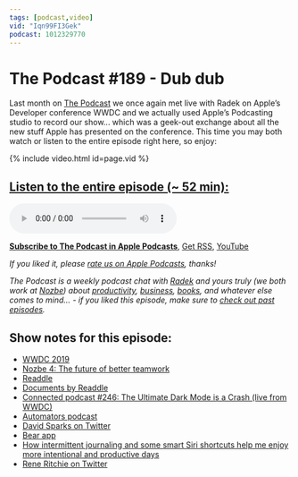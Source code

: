 ```yaml
---
tags: [podcast,video]
vid: "Iqn99FI3Gek"
podcast: 1012329770
---
```


# The Podcast #189 - Dub dub

Last month on [The Podcast][p] we once again met live with Radek on Apple’s Developer conference WWDC and we actually used Apple’s Podcasting studio to record our show... which was a geek-out exchange about all the new stuff Apple has presented on the conference. This time you may both watch or listen to the entire episode right here, so enjoy:

{% include video.html id=page.vid %}

<!--More-->

## [Listen to the entire episode (~ 52 min):][e]

<audio controls>
<source src="https://files.nozbe.com/podcast/189.mp3" type="audio/mpeg">
</audio>

**[Subscribe to The Podcast in Apple Podcasts][i]**, [Get RSS][rss], [YouTube][y]

*If you liked it, please [rate us on Apple Podcasts][i], thanks!*

*The Podcast is a weekly podcast chat with [Radek][r] and yours truly (we both work at [Nozbe][n]) about [productivity](/tag/productivity), [business](/tag/business), [books](/tag/books), and whatever else comes to mind… - if you liked this episode, make sure to [check out past episodes](/tag/podcast).*

## Show notes for this episode:

  * [WWDC 2019](https://developer.apple.com/wwdc19/)
  * [Nozbe 4: The future of better teamwork](https://nozbe.com/4/)
  * [Readdle](https://readdle.com/)
  * [Documents by Readdle](https://readdle.com/documents)
  * [Connected podcast #246: The Ultimate Dark Mode is a Crash (live from WWDC)](https://www.relay.fm/connected/246)
  * [Automators podcast](https://www.relay.fm/automators)
  * [David Sparks on Twitter](https://twitter.com/macsparky)
  * [Bear app](https://bear.app/)
  * [How intermittent journaling and some smart Siri shortcuts help me enjoy more intentional and productive days](https://sliwinski.com/journaling/)
  * [Rene Ritchie on Twitter](https://twitter.com/reneritchie)

[y]: https://michael.gratis/thepodcastyt
[rss]: http://thepodcast.fm/episodes?format=RSS
[e]: http://thepodcast.fm/episodes/189

[p]: https://michael.gratis/thepodcastfm
[n]: https://michael.gratis/nozbe
[r]: https://michael.gratis/radex
[i]: https://michael.gratis/thepodcast
[o]: https://michael.gratis/ipadonly

